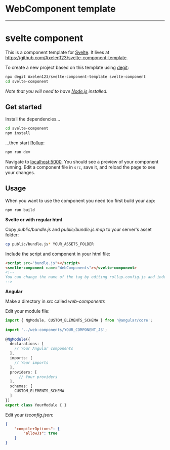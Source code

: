 # WebComponent template
---
# svelte component

This is a component template for [Svelte](https://svelte.dev). It lives at https://github.com/Axelen123/svelte-component-template.

To create a new project based on this template using [degit](https://github.com/Rich-Harris/degit):

```bash
npx degit Axelen123/svelte-component-template svelte-component
cd svelte-component
```

*Note that you will need to have [Node.js](https://nodejs.org) installed.*

## Get started

Install the dependencies...

```bash
cd svelte-component
npm install
```

...then start [Rollup](https://rollupjs.org):

```bash
npm run dev
```

Navigate to [localhost:5000](http://localhost:5000). You should see a preview of your component running. Edit a component file in `src`, save it, and reload the page to see your changes.

## Usage

When you want to use the component you need too first build your app:

```bash
npm run build
```

**Svelte or with regular html**

Copy *public/bundle.js* and *public/bundle.js.map* to your server's asset folder:

```bash
cp public/bundle.js* YOUR_ASSETS_FOLDER
```

Include the script and component in your html file:

```html
<script src="bundle.js"></script>
<svelte-component name="WebComponents"></svelte-component>
<!--
You can change the name of the tag by editing rollup.config.js and index.html.
-->
```

**Angular**

Make a directory in *src* called *web-components*

Edit your module file:
```ts
import { NgModule, CUSTOM_ELEMENTS_SCHEMA } from '@angular/core';
 
import '../web-components/YOUR_COMPONENT_JS';
 
@NgModule({
  declarations: [
    // Your Angular components
  ],
  imports: [
    // Your imports
  ],
  providers: [
      // Your providers
  ],
  schemas: [
    CUSTOM_ELEMENTS_SCHEMA
  ]
})
export class YourModule { }
```

Edit your *tsconfig.json*:
```json
{
    "compilerOptions": {
        "allowJs": true
    }
}
```